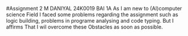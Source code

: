 #Assignment 2
M DANIYAL
24K0019
BAI 1A
As I am new to (AI)computer science Field I faced some problems regarding the assignment such as logic building,  problems in programe  analysing and code typing. But I affirms  That I wil overcome these Obstacles as soon as possible.
